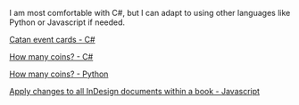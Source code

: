 I am most comfortable with C#, but I can adapt to using other languages like Python or Javascript if needed.

[Catan event cards - C#](https://github.com/SPcodec/Catan_Event_Cards)

[How many coins? - C#](https://github.com/SPcodec/HowManyCoins)

[How many coins? - Python](https://github.com/SPcodec/HowManyCoins_Python)

[Apply changes to all InDesign documents within a book - Javascript](https://github.com/SPcodec/InDesignBookApply)
